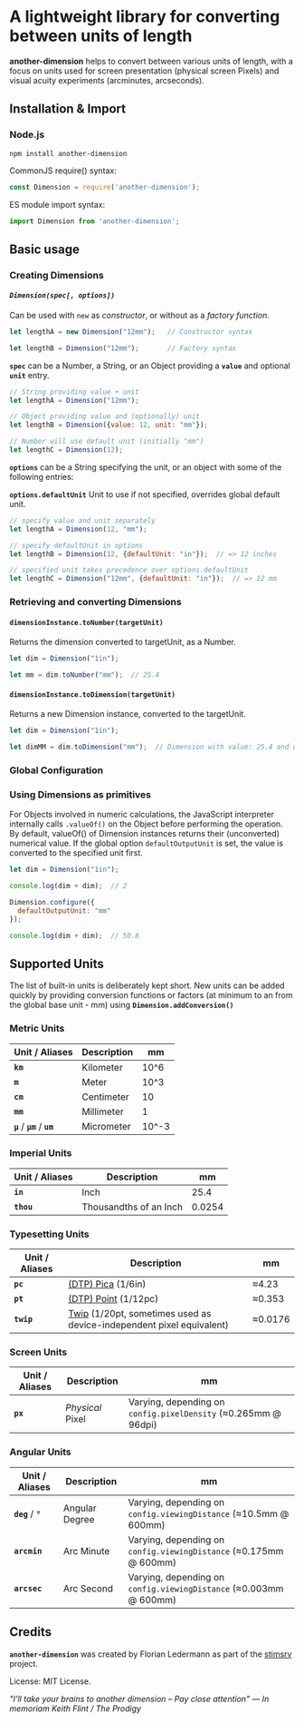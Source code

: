 # A lightweight library for converting between units of length

**another-dimension** helps to convert between various units of length, with a focus on units used for screen presentation (physical screen Pixels) and visual acuity experiments (arcminutes, arcseconds).

## Installation & Import

### Node.js

```
npm install another-dimension
```

CommonJS require() syntax:

```javascript
const Dimension = require('another-dimension');
```

ES module import syntax:

```javascript
import Dimension from 'another-dimension';
```

## Basic usage

### Creating Dimensions

#### *`Dimension(spec[, options])`*

Can be used with `new` as *constructor*, or without as a *factory function*.

```javascript
let lengthA = new Dimension("12mm");   // Constructor syntax

let lengthB = Dimension("12mm");       // Factory syntax
```

**`spec`** can be a Number, a String, or an Object providing a **`value`** and optional **`unit`** entry.

```javascript
// String providing value + unit
let lengthA = Dimension("12mm");   

// Object providing value and (optionally) unit
let lengthB = Dimension({value: 12, unit: "mm"});

// Number will use default unit (initially "mm")
let lengthC = Dimension(12);       
```

**`options`** can be a String specifying the unit, or an object with some of the following entries:

**`options.defaultUnit`** Unit to use if not specified, overrides global default unit.

```javascript
// specify value and unit separately
let lengthA = Dimension(12, "mm");   

// specify defaultUnit in options
let lengthB = Dimension(12, {defaultUnit: "in"});  // => 12 inches

// specified unit takes precedence over options.defaultUnit
let lengthC = Dimension("12mm", {defaultUnit: "in"});  // => 12 mm    
```

### Retrieving and converting Dimensions

#### `dimensionInstance.toNumber(targetUnit)`

Returns the dimension converted to targetUnit, as a Number.

```javascript
let dim = Dimension("1in");

let mm = dim.toNumber("mm");  // 25.4
```

#### `dimensionInstance.toDimension(targetUnit)`

Returns a new Dimension instance, converted to the targetUnit.

```javascript
let dim = Dimension("1in");

let dimMM = dim.toDimension("mm");  // Dimension with value: 25.4 and unit: "mm"
```


### Global Configuration

### Using Dimensions as primitives

For Objects involved in numeric calculations, the JavaScript interpreter internally calls `.valueOf()` on the Object before performing the operation. By default, valueOf() of Dimension instances returns their (unconverted) numerical value. If the global option `defaultOutputUnit` is set, the value is converted to the specified unit first.

```javascript
let dim = Dimension("1in");

console.log(dim + dim);  // 2

Dimension.configure({
  defaultOutputUnit: "mm"
});

console.log(dim + dim);  // 50.8
```

## Supported Units

The list of built-in units is deliberately kept short. New units can be added quickly by providing conversion functions or factors (at minimum to an from the global base unit - mm) using **`Dimension.addConversion()`**

### Metric Units

| Unit / Aliases | Description | mm   |
| -------------- | ----------- | ---- |
| **`km`**       | Kilometer   | 10^6 |
| **`m`**        | Meter       | 10^3 |
| **`cm`**       | Centimeter  | 10   |
| **`mm`**       | Millimeter  | 1    |
| **`µ`** / **`µm`** / **`um`** | Micrometer | 10^-3 |

### Imperial Units

| Unit / Aliases | Description | mm   |
| -------------- | ----------- | ---- |
| **`in`**       | Inch        | 25.4 |
| **`thou`**     | Thousandths of an Inch | 0.0254 |

### Typesetting Units

| Unit / Aliases | Description  | mm   |
| -------------- | -----------  | ---- |
| **`pc`**       | [(DTP) Pica](https://en.wikipedia.org/wiki/Pica_(typography)) (1/6in)  | ≈4.23 |
| **`pt`**       | [(DTP) Point](https://en.wikipedia.org/wiki/Point_(typography)) (1/12pc) | ≈0.353 |
| **`twip`**     | [Twip](https://en.wikipedia.org/wiki/Twip) (1/20pt, sometimes used as device-independent pixel equivalent) | ≈0.0176 |

### Screen Units

| Unit / Aliases | Description    | mm   |
| -------------- | -----------    | ---- |
| **`px`**       | *Physical* Pixel | Varying, depending on `config.pixelDensity` (≈0.265mm @ 96dpi)|

### Angular Units

| Unit / Aliases | Description | mm   |
| -------------- | ----------- | ---- |
| **`deg`** / **`°`** | Angular Degree | Varying, depending on `config.viewingDistance` (≈10.5mm @ 600mm) |
| **`arcmin`**   | Arc Minute | Varying, depending on `config.viewingDistance` (≈0.175mm @ 600mm) |
| **`arcsec`**   | Arc Second | Varying, depending on `config.viewingDistance` (≈0.003mm @ 600mm)|

## Credits

**`another-dimension`** was created by Florian Ledermann as part of the [stimsrv](https://github.com/floledermann/stimsrv) project.

License: MIT License.
 
*"I'll take your brains to another dimension – Pay close attention" — In memoriam Keith Flint / The Prodigy*
